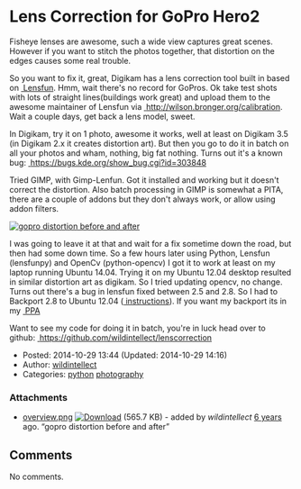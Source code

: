 # Lens Correction for GoPro Hero2

Fisheye lenses are awesome, such a wide view captures great scenes. However if you want to stitch the photos together, that distortion on the edges causes some real trouble.

So you want to fix it, great, Digikam has a lens correction tool built in based on <a href="http://lensfun.sourceforge.net/" class="ext-link"> Lensfun</a>. Hmm, wait there's no record for GoPros. Ok take test shots with lots of straight lines(buildings work great) and upload them to the awesome maintainer of Lensfun via <a href="http://wilson.bronger.org/calibration" class="ext-link"> http://wilson.bronger.org/calibration</a>. Wait a couple days, get back a lens model, sweet.

In Digikam, try it on 1 photo, awesome it works, well at least on Digikam 3.5 (in Digikam 2.x it creates distortion art). But then you go to do it in batch on all your photos and wham, nothing, big fat nothing. Turns out it's a known bug: <a href="https://bugs.kde.org/show_bug.cgi?id=303848" class="ext-link"> https://bugs.kde.org/show_bug.cgi?id=303848</a>

Tried GIMP, with Gimp-Lenfun. Got it installed and working but it doesn't correct the distortion. Also batch processing in GIMP is somewhat a PITA, there are a couple of addons but they don't always work, or allow using addon filters.

[![gopro distortion before and after](../raw-attachment/blog/lenscorrect/overview.png "gopro distortion before and after")](../attachment/blog/lenscorrect/overview.png.html)

I was going to leave it at that and wait for a fix sometime down the road, but then had some down time. So a few hours later using Python, Lensfun (lensfunpy) and OpenCv (python-opencv) I got it to work at least on my laptop running Ubuntu 14.04. Trying it on my Ubuntu 12.04 desktop resulted in similar distortion art as digikam. So I tried updating opencv, no change. Turns out there's a bug in lensfun fixed between 2.5 and 2.8. So I had to Backport 2.8 to Ubuntu 12.04 (<a href="http://opensourcehacker.com/2013/03/20/how-to-backport-packages-on-ubuntu-linux/" class="ext-link"> instructions</a>). If you want my backport its in my <a href="https://launchpad.net/~wildintellect/+archive/ubuntu/wildintellect/+packages" class="ext-link"> PPA</a>

Want to see my code for doing it in batch, you're in luck head over to github: <a href="https://github.com/wildintellect/lenscorrection" class="ext-link"> https://github.com/wildintellect/lenscorrection</a>

-   Posted: 2014-10-29 13:44 (Updated: 2014-10-29 14:16)
-   Author: [wildintellect](author/wildintellect.html)
-   Categories: [python](category/python.html) [photography](category/photography.html)

### Attachments

-   [overview.png](../attachment/blog/lenscorrect/overview.png.html "View attachment") <a href="../raw-attachment/blog/lenscorrect/overview.png" class="trac-rawlink" title="Download"><img src="../chrome/common/download.png" alt="Download" /></a> (565.7 KB) - added by *wildintellect* <a href="http://192.168.1.113/timeline?from=2014-10-29T13%3A45%3A25-07%3A00&amp;precision=second" class="timeline" title="2014-10-29T13:45:25-07:00 in Timeline">6 years</a> ago. “gopro distortion before and after”

## Comments

No comments.

